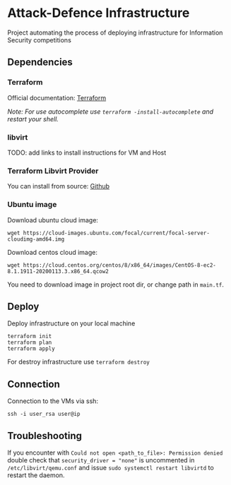 # Attack-Defence Infrastructure
Project automating the process of deploying infrastructure for Information Security competitions
## Dependencies
### Terraform
Official documentation: [Terraform](https://www.terraform.io/downloads.html)

_Note: For use autocomplete use `terraform -install-autocomplete` and restart your shell._
### libvirt
TODO: add links to install instructions for VM and Host 
### Terraform Libvirt Provider
You can install from source: [Github](https://github.com/dmacvicar/terraform-provider-libvirt)
### Ubuntu image
Download ubuntu cloud image:
```
wget https://cloud-images.ubuntu.com/focal/current/focal-server-cloudimg-amd64.img
```
Download centos cloud image:
```
wget https://cloud.centos.org/centos/8/x86_64/images/CentOS-8-ec2-8.1.1911-20200113.3.x86_64.qcow2
```
You need to download image in project root dir, or change path in `main.tf`.
## Deploy
Deploy infrastructure on your local machine
```
terraform init
terraform plan
terraform apply
```
For destroy infrastructure use `terraform destroy`

## Connection
Connection to the VMs via ssh: 
```
ssh -i user_rsa user@ip
```
## Troubleshooting
If you encounter with `Could not open <path_to_file>: Permission denied` double check that `security_driver = "none"` is uncommented in `/etc/libvirt/qemu.conf` and issue `sudo systemctl restart libvirtd` to restart the daemon.

